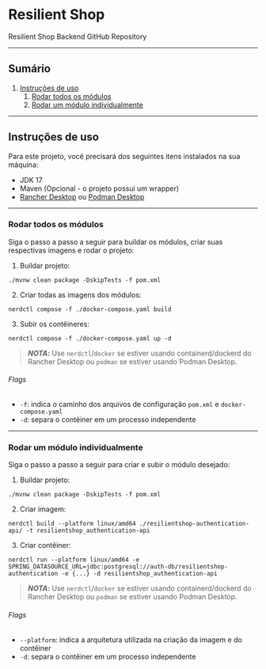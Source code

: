 # Resilient Shop

Resilient Shop Backend GitHub Repository

---

## Sumário

1. [Instruções de uso](#instruções-de-uso)
    1. [Rodar todos os módulos](#rodar-todos-os-módulos)
    2. [Rodar um módulo individualmente](#rodar-um-módulo-individualmente)

---

## Instruções de uso

Para este projeto, você precisará dos seguintes itens instalados na sua máquina:

- JDK 17
- Maven (Opcional - o projeto possui um wrapper)
- [Rancher Desktop](https://rancherdesktop.io/) ou [Podman Desktop](https://podman-desktop.io/)

---

### Rodar todos os módulos

Siga o passo a passo a seguir para buildar os módulos, criar suas respectivas imagens e rodar o projeto:


1. Buildar projeto:

```shell
./mvnw clean package -DskipTests -f pom.xml
```

2. Criar todas as imagens dos módulos:

```shell
nerdctl compose -f ./docker-compose.yaml build
```

3. Subir os contêineres:

```shell
nerdctl compose -f ./docker-compose.yaml up -d
```

> **_NOTA_:** Use `nerdctl`/`docker` se estiver usando containerd/dockerd do Rancher Desktop ou `podman` se estiver usando Podman Desktop.

###### Flags

- `-f`: indica o caminho dos arquivos de configuração `pom.xml` e `docker-compose.yaml`
- `-d`: separa o contêiner em um processo independente

---

### Rodar um módulo individualmente

Siga o passo a passo a seguir para criar e subir o módulo desejado:


1. Buildar projeto:

```shell
./mvnw clean package -DskipTests -f pom.xml
```

2. Criar imagem:

```shell
nerdctl build --platform linux/amd64 ./resilientshop-authentication-api/ -t resilientshop_authentication-api
```

3. Criar contêiner:

```shell
nerdctl run --platform linux/amd64 -e SPRING_DATASOURCE_URL=jdbc:postgresql://auth-db/resilientshop-authentication -e {...} -d resilientshop_authentication-api
```

> **_NOTA_:** Use `nerdctl`/`docker` se estiver usando containerd/dockerd do Rancher Desktop ou `podman` se estiver usando Podman Desktop.

###### Flags

- `--platform`: indica a arquitetura utilizada na criação da imagem e do contêiner
- `-d`: separa o contêiner em um processo independente
